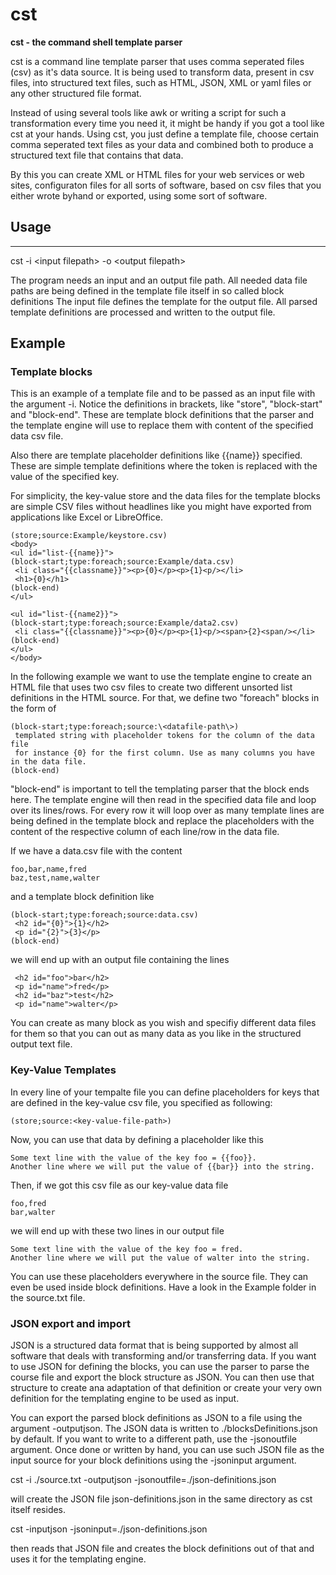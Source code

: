# cst
**cst - the command shell template parser**

cst is a command line template parser that uses comma seperated files (csv) as it's data source.
It is being used to transform data, present in csv files, into structured text files, such as HTML, JSON, XML or yaml files or any other structured file format.

Instead of using several tools like awk or writing a script for such a transformation every time you need it, it might be handy if you got a tool like cst at your hands.
Using cst, you just define a template file, choose certain comma seperated text files as your data and combined both to produce a structured text file that contains that data.

By this you can create XML or HTML files for your web services or web sites, configuraton files for all sorts of software, based on csv files that you either wrote byhand or exported, using some sort of software.

## Usage
-----
cst -i \<input filepath\> -o \<output filepath\> 

The program needs an input and an output file path.
All needed data file paths are being defined in the template file itself in so called block definitions
The input file defines the template for the output file.
All parsed template definitions are processed and written to the output file.

## Example

### Template blocks

This is an example of a template file and to be passed as an input file with the argument -i.
Notice the definitions in brackets, like "store", "block-start" and "block-end". These are template block definitions that the parser and the template engine will use to replace them with content of the specified data csv file.

Also there are template placeholder definitions like {{name}} specified. These are simple template definitions where the token is replaced with the value of the specified key.

For simplicity, the key-value store and the data files for the template blocks are simple CSV files without headlines like you might have exported from applications like Excel or LibreOffice.
```
(store;source:Example/keystore.csv)
<body>
<ul id="list-{{name}}">
(block-start;type:foreach;source:Example/data.csv)
 <li class="{{classname}}"><p>{0}</p><p>{1}<p/></li>
 <h1>{0}</h1>
(block-end)
</ul>

<ul id="list-{{name2}}">
(block-start;type:foreach;source:Example/data2.csv)
 <li class="{{classname}}"><p>{0}</p><p>{1}<p/><span>{2}<span/></li>
(block-end)
</ul>
</body>
```

In the following example we want to use the template engine to create an HTML file that uses two csv files to create two different unsorted list definitions in the HTML source.
For that, we define two "foreach" blocks in the form of
```
(block-start;type:foreach;source:\<datafile-path\>)
 templated string with placeholder tokens for the column of the data file
 for instance {0} for the first column. Use as many columns you have in the data file.
(block-end)
```
"block-end" is important to tell the templating parser that the block ends here.
The template engine will then read in the specified data file and loop over its lines/rows. For every row it will loop over as many template lines are being defined in the template block and replace the placeholders with the content of the respective column of each line/row in the data file.

If we have a data.csv file with the content
```
foo,bar,name,fred
baz,test,name,walter
```
and a template block definition like
```
(block-start;type:foreach;source:data.csv)
 <h2 id="{0}">{1}</h2>
 <p id="{2}">{3}</p>
(block-end)
```
we will end up with an output file containing the lines
```
 <h2 id="foo">bar</h2>
 <p id="name">fred</p>
 <h2 id="baz">test</h2>
 <p id="name">walter</p>
```
You can create as many block as you wish and specifiy different data files for them so that you can out as many data as you like in the structured output text file.

### Key-Value Templates

In every line of your tempalte file you can define placeholders for keys that are defined in the key-value csv file, you specified as following:
```
(store;source:<key-value-file-path>)
```
Now, you can use that data by defining a placeholder like this
```
Some text line with the value of the key foo = {{foo}}.
Another line where we will put the value of {{bar}} into the string.
```
Then, if we got this csv file as our key-value data file
```
foo,fred
bar,walter
```
we will end up with these two lines in our output file
```
Some text line with the value of the key foo = fred.
Another line where we will put the value of walter into the string.
```
You can use these placeholders everywhere in the source file. They can even be used inside block definitions. Have a look in the Example folder in the source.txt file.

### JSON export and import

JSON is a structured data format that is being supported by almost all software that deals with transforming and/or transferring data. If you want to use JSON for defining the blocks, you can use the parser to parse the course file and export the block structure as JSON. You can then use that structure to create ana adaptation of that definition or create your very own definition for the templating engine to be used as input.

You can export the parsed block definitions as JSON to a file using the argument -outputjson. The JSON data is written to ./blocksDefinitions.json by default. If you want to write to a different path, use the -jsonoutfile argument. Once done or written by hand, you can use such JSON file as the input source for your block definitions using the -jsoninput argument. 

cst -i ./source.txt -outputjson -jsonoutfile=./json-definitions.json

will create the JSON file json-definitions.json in the same directory as cst itself resides. 

cst -inputjson -jsoninput=./json-definitions.json

then reads that JSON file and creates the block definitions out of that and uses it for the templating engine.
